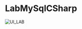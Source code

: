 # LabMySqlCSharp
![UI_LAB](https://user-images.githubusercontent.com/60883208/144097051-0a12d27d-2812-4357-911f-08e01dcac738.png)
